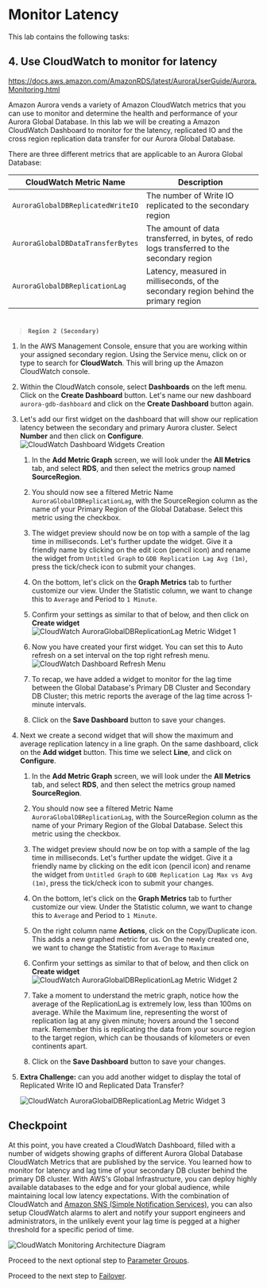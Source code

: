 # Monitor Latency

This lab contains the following tasks:

## 4. Use CloudWatch to monitor for latency

https://docs.aws.amazon.com/AmazonRDS/latest/AuroraUserGuide/Aurora.Monitoring.html

Amazon Aurora vends a variety of Amazon CloudWatch metrics that you can use to monitor and determine the health and performance of your Aurora Global Database. In this lab we will be creating a Amazon CloudWatch Dashboard to monitor for the latency, replicated IO and the cross region replication data transfer for our Aurora Global Database.

There are three different metrics that are applicable to an Aurora Global Database:

CloudWatch Metric Name | Description
----- | -----
``AuroraGlobalDBReplicatedWriteIO`` | The number of Write IO replicated to the secondary region
``AuroraGlobalDBDataTransferBytes`` | The amount of data transferred, in bytes, of redo logs transferred to the secondary region
``AuroraGlobalDBReplicationLag`` | Latency, measured in milliseconds, of the secondary region behind the primary region

#

>  **`Region 2 (Secondary)`** 

1. In the AWS Management Console, ensure that you are working within your assigned secondary region. Using the Service menu, click on or type to search for **CloudWatch**. This will bring up the Amazon CloudWatch console.

1. Within the CloudWatch console, select **Dashboards** on the left menu. Click on the **Create Dashboard** button. Let's name our new dashboard ```aurora-gdb-dashboard``` and click on the **Create Dashboard** button again.

1. Let's add our first widget on the dashboard that will show our replication latency between the secondary and primary Aurora cluster. Select **Number** and then click on **Configure**.
![CloudWatch Dashboard Widgets Creation](cw-widgets.png)

   1. In the **Add Metric Graph** screen, we will look under the **All Metrics** tab, and select **RDS**, and then select the metrics group named **SourceRegion**. 
   
   1. You should now see a filtered Metric Name ```AuroraGlobalDBReplicationLag```, with the SourceRegion column as the name of your Primary Region of the Global Database. Select this metric using the checkbox.
   
   1. The widget preview should now be on top with a sample of the lag time in milliseconds. Let's further update the widget. Give it a friendly name by clicking on the edit icon (pencil icon) and rename the widget from ``Untitled Graph`` to ``GDB Replication Lag Avg (1m)``, press the tick/check icon to submit your changes.
   
   1. On the bottom, let's click on the **Graph Metrics** tab to further customize our view. Under the Statistic column, we want to change this to ``Average`` and Period to ``1 Minute``.

   1. Confirm your settings as similar to that of below, and then click on **Create widget**
   ![CloudWatch AuroraGlobalDBReplicationLag Metric Widget 1](cw-lag-metric.png)

   1. Now you have created your first widget. You can set this to Auto refresh on a set interval on the top right refresh menu. 
   ![CloudWatch Dashboard Refresh Menu](cw-dash-refresh.png)

   1. To recap, we have added a widget to monitor for the lag time between the Global Database's Primary DB Cluster and Secondary DB Cluster; this metric reports the average of the lag time across 1-minute intervals.
   
   1. Click on the **Save Dashboard** button to save your changes.

1. Next we create a second widget that will show the maximum and average replication latency in a line graph. On the same dashboard, click on the **Add widget** button. This time we select **Line**, and click on **Configure**.

   1. In the **Add Metric Graph** screen, we will look under the **All Metrics** tab, and select **RDS**, and then select the metrics group named **SourceRegion**. 
   
   1. You should now see a filtered Metric Name ```AuroraGlobalDBReplicationLag```, with the SourceRegion column as the name of your Primary Region of the Global Database. Select this metric using the checkbox.
   
   1. The widget preview should now be on top with a sample of the lag time in milliseconds. Let's further update the widget. Give it a friendly name by clicking on the edit icon (pencil icon) and rename the widget from ``Untitled Graph`` to ``GDB Replication Lag Max vs Avg (1m)``, press the tick/check icon to submit your changes.

   1. On the bottom, let's click on the **Graph Metrics** tab to further customize our view. Under the Statistic column, we want to change this to ``Average`` and Period to ``1 Minute``.

   1. On the right column name **Actions**, click on the Copy/Duplicate icon. This adds a new graphed metric for us. On the newly created one, we want to change the Statistic from ``Average`` to ``Maximum``

   1. Confirm your settings as similar to that of below, and then click on **Create widget**
   ![CloudWatch AuroraGlobalDBReplicationLag Metric Widget 2](cw-lag-metric2.png)

   1. Take a moment to understand the metric graph, notice how the average of the ReplicationLag is extremely low, less than 100ms on average. While the Maximum line, representing the worst of replication lag at any given minute; hovers around the 1 second mark. Remember this is replicating the data from your source region to the target region, which can be thousands of kilometers or even continents apart.
   
    1. Click on the **Save Dashboard** button to save your changes.

1. **Extra Challenge:** can you add another widget to display the total of Replicated Write IO and Replicated Data Transfer?

   ![CloudWatch AuroraGlobalDBReplicationLag Metric Widget 3](cw-lag-metric3.png)

## Checkpoint

At this point, you have created a CloudWatch Dashboard, filled with a number of widgets showing graphs of different Aurora Global Database CloudWatch Metrics that are published by the service. You learned how to monitor for latency and lag time of your secondary DB cluster behind the primary DB cluster. With AWS's Global Infrastructure, you can deploy highly available databases to the edge and for your global audience, while maintaining local low latency expectations. With the combination of CloudWatch and [Amazon SNS (Simple Notification Services)](https://aws.amazon.com/sns/), you can also setup CloudWatch alarms to alert and notify your support engineers and administrators, in the unlikely event your lag time is pegged at a higher threshold for a specific period of time.

![CloudWatch Monitoring Architecture Diagram](cw-arch.png)

Proceed to the next optional step to [Parameter Groups](../pg/index.md).

Proceed to the next step to [Failover](../failover/index.md).